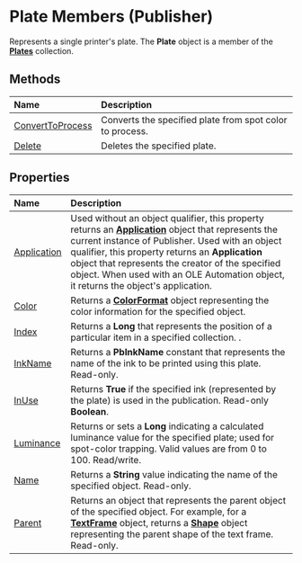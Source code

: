 
# Plate Members (Publisher)
Represents a single printer's plate. The  **Plate** object is a member of the **[Plates](7da44b06-c94f-dadc-da91-09b757d5a076.md)** collection.

## Methods



|**Name**|**Description**|
|:-----|:-----|
| [ConvertToProcess](26476701-aa82-ca44-20c8-55a332a6539a.md)|Converts the specified plate from spot color to process.|
| [Delete](fadaba7c-6636-f1e2-e360-3fcf8700ab36.md)|Deletes the specified plate.|

## Properties



|**Name**|**Description**|
|:-----|:-----|
| [Application](12817b6a-18f4-66b3-a6a5-6fbea8dc9987.md)|Used without an object qualifier, this property returns an  **[Application](acfc7efb-e6a5-a89a-3aee-3cb4af2f3508.md)** object that represents the current instance of Publisher. Used with an object qualifier, this property returns an  **Application** object that represents the creator of the specified object. When used with an OLE Automation object, it returns the object's application.|
| [Color](4c4897f5-90bb-cb84-e9b8-47df1a912916.md)|Returns a  **[ColorFormat](659069e1-e359-94d7-de06-a1d98378193b.md)** object representing the color information for the specified object.|
| [Index](7a16bd86-f0c4-d2df-832e-e9a55fed9068.md)|Returns a  **Long** that represents the position of a particular item in a specified collection. .|
| [InkName](248c1529-2706-5458-a13f-def479d16132.md)|Returns a  **PbInkName** constant that represents the name of the ink to be printed using this plate. Read-only.|
| [InUse](6c98ada2-ff05-30c9-0043-afbe892dab3d.md)|Returns  **True** if the specified ink (represented by the plate) is used in the publication. Read-only **Boolean**.|
| [Luminance](8d84fe74-8421-4ec2-bf6e-a156a0c0018b.md)|Returns or sets a  **Long** indicating a calculated luminance value for the specified plate; used for spot-color trapping. Valid values are from 0 to 100. Read/write.|
| [Name](47453f6b-2f5b-17ba-5787-4701636ccd72.md)|Returns a  **String** value indicating the name of the specified object. Read-only.|
| [Parent](d5f31725-826e-f636-93b7-253884a90927.md)|Returns an object that represents the parent object of the specified object. For example, for a  **[TextFrame](95e88f5a-b3dc-272e-7c1d-5282c97ae11e.md)** object, returns a **[Shape](666cb7f0-62a8-f419-9838-007ef29506ee.md)** object representing the parent shape of the text frame. Read-only.|
